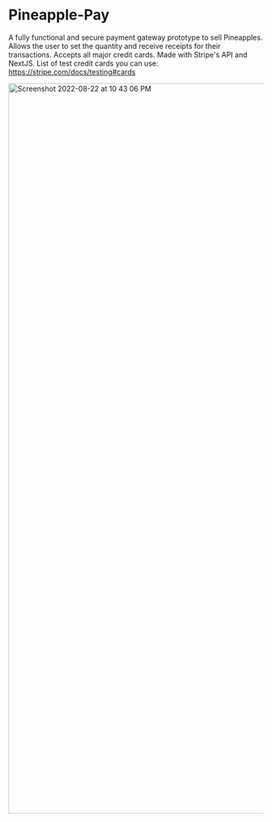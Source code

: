 # Pineapple-Pay

A fully functional and secure payment gateway prototype to sell Pineapples. Allows the user to set the quantity and receive receipts for their transactions. Accepts all major credit cards. Made with Stripe's API and NextJS. List of test credit cards you can use: https://stripe.com/docs/testing#cards

<img width="1440" alt="Screenshot 2022-08-22 at 10 43 06 PM" src="https://user-images.githubusercontent.com/64469853/186093623-5b88f08d-b8fa-41c0-aeec-7e691cdc4b2c.png">
